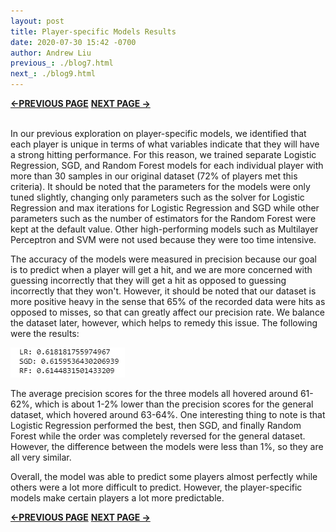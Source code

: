 ```yaml
---
layout: post
title: Player-specific Models Results
date: 2020-07-30 15:42 -0700
author: Andrew Liu
previous_: ./blog7.html
next_: ./blog9.html 
---
```

**[<-PREVIOUS PAGE]({{page.previous_}} "previous")** **[NEXT PAGE ->]({{page.next_}} "next")** <br><br>

In our previous exploration on player-specific models, we identified that each player is unique in terms of what variables indicate that they will have a strong hitting performance. For this reason, we trained separate Logistic Regression, SGD, and Random Forest models for each individual player with more than 30 samples in our original dataset (72% of players met this criteria). It should be noted that the parameters for the models were only tuned slightly, changing only parameters such as the solver for Logistic Regression and max iterations for Logistic Regression and SGD while other parameters such as the number of estimators for the Random Forest were kept at the default value. Other high-performing models such as Multilayer Perceptron and SVM were not used because they were too time intensive. 

The accuracy of the models were measured in precision because our goal is to predict when a player will get a hit, and we are more concerned with guessing incorrectly that they will get a hit as opposed to guessing incorrectly that they won't. However, it should be noted that our dataset is more positive heavy in the sense that 65% of the recorded data were hits as opposed to misses, so that can greatly affect our precision rate. We balance the dataset later, however, which helps to remedy this issue. The following were the results:


![p4](./images/p4.PNG "p4")


The average precision scores for the three models all hovered around 61-62%, which is about 1-2% lower than the precision scores for the general dataset, which hovered around 63-64%. One interesting thing to note is that Logistic Regression performed the best, then SGD, and finally Random Forest while the order was completely reversed for the general dataset. However, the difference between the models were less than 1%, so they are all very similar.

Overall, the model was able to predict some players almost perfectly while others were a lot more difficult to predict. However, the player-specific models make certain players a lot more predictable.

**[<-PREVIOUS PAGE]({{page.previous_}} "previous")** **[NEXT PAGE ->]({{page.next_}} "next")** 
